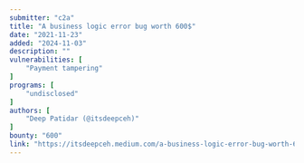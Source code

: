 ```yaml
---
submitter: "c2a"
title: "A business logic error bug worth 600$"
date: "2021-11-23"
added: "2024-11-03"
description: ""
vulnerabilities: [
    "Payment tampering"
]
programs: [
    "undisclosed"
]
authors: [
    "Deep Patidar (@itsdeepceh)"
]
bounty: "600"
link: "https://itsdeepceh.medium.com/a-business-logic-error-bug-worth-600-a0050720bfee"
---
```





